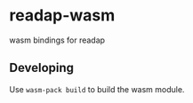 # readap-wasm

wasm bindings for readap

## Developing

Use `wasm-pack build` to build the wasm module.
